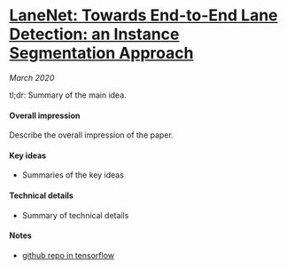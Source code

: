 # [LaneNet: Towards End-to-End Lane Detection: an Instance Segmentation Approach](https://arxiv.org/abs/1802.05591)

_March 2020_

tl;dr: Summary of the main idea.

#### Overall impression
Describe the overall impression of the paper. 

#### Key ideas
- Summaries of the key ideas

#### Technical details
- Summary of technical details

#### Notes
- [github repo in tensorflow](https://github.com/MaybeShewill-CV/lanenet-lane-detection)
